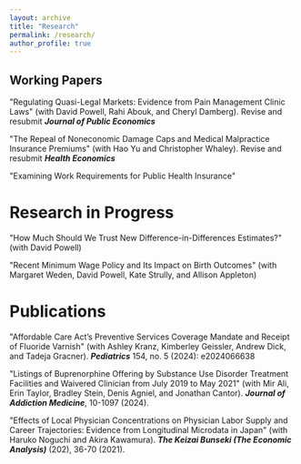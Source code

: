 ```yaml
---
layout: archive
title: "Research"
permalink: /research/
author_profile: true
---
```


## Working Papers


"Regulating Quasi-Legal Markets: Evidence from Pain Management Clinic Laws" (with David Powell, Rahi Abouk, and Cheryl Damberg). Revise and resubmit _**Journal of Public Economics**_
 
"The Repeal of Noneconomic Damage Caps and Medical Malpractice Insurance Premiums" (with Hao Yu and Christopher Whaley). Revise and resubmit  _**Health Economics**_

"Examining Work Requirements for Public Health Insurance"

Research in Progress
======
"How Much Should We Trust New Difference-in-Differences Estimates?" (with David Powell) 

"Recent Minimum Wage Policy and Its Impact on Birth Outcomes" (with Margaret Weden, David Powell, Kate Strully, and Allison Appleton) 

Publications
======

"Affordable Care Act’s Preventive Services Coverage Mandate and Receipt of Fluoride Varnish" (with Ashley Kranz, Kimberley Geissler, Andrew Dick, and Tadeja Gracner). _**Pediatrics**_ 154, no. 5 (2024): e2024066638  

"Listings of Buprenorphine Offering by Substance Use Disorder Treatment Facilities and Waivered Clinician from July 2019 to May 2021" (with Mir Ali, Erin Taylor, Bradley Stein, Denis Agniel, and Jonathan Cantor). _**Journal of Addiction Medicine**_, 10-1097 (2024). 

"Effects of Local Physician Concentrations on Physician Labor Supply and Career Trajectories: Evidence from Longitudinal Microdata in Japan" (with Haruko Noguchi and Akira Kawamura). _**The Keizai Bunseki (The Economic Analysis)**_ (202), 36-70 (2021).
